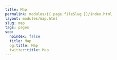 ```yaml
---
title: Map
permalink: modules/{{ page.fileSlug }}/index.html
layout: modules/map.html
slug: map
tags: pages
seo:
  noindex: false
  title: Map
  og:title: Map
  twitter:title: Map
---
```



